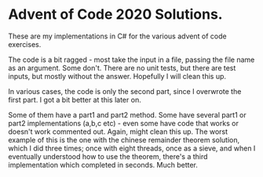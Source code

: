 # Advent of Code 2020 Solutions.

These are my implementations in C# for the various advent of code
exercises.

The code is a bit ragged - most take the input in a file, passing the
file name as an argument.  Some don't.  There are no unit tests, but
there are test inputs, but mostly without the answer.  Hopefully I will
clean this up.

In various cases, the code is only the second part, since I overwrote the
first part.  I got a bit better at this later on.

Some of them have a part1 and part2 method.  Some have several part1 or
part2 implementations (a,b,c etc) - even some have code that works or
doesn't work commented out.  Again, might clean this up.  The worst example
of this is the one with the chinese remainder theorem solution, which I
did three times; once with eight threads, once as a sieve, and when I
eventually understood how to use the theorem, there's a third implementation
which completed in seconds.  Much better.